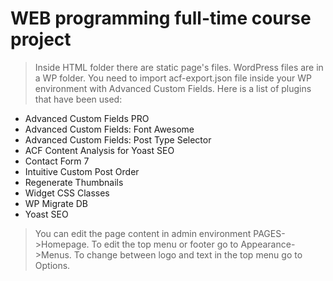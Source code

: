 # WEB programming full-time course project

> Inside HTML folder there are static page's files. WordPress files are in a WP folder.
> You need to import acf-export.json file inside your WP environment with Advanced Custom Fields.
> Here is a list of plugins that have been used: 

- Advanced Custom Fields PRO
- Advanced Custom Fields: Font Awesome
- Advanced Custom Fields: Post Type Selector
- ACF Content Analysis for Yoast SEO
- Contact Form 7
- Intuitive Custom Post Order
- Regenerate Thumbnails
- Widget CSS Classes
- WP Migrate DB
- Yoast SEO

> You can edit the page content in admin environment PAGES->Homepage.
> To edit the top menu or footer go to Appearance->Menus.
> To change between logo and text in the top menu go to Options.
